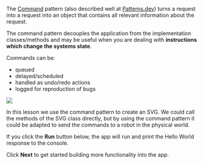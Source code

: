 The [Command](https://refactoring.guru/design-patterns/command) pattern 
(also described well at [Patterns.dev](https://www.patterns.dev/posts/command-pattern/)) 
turns a request into a request into an object that contains all relevant information about the request.

The command pattern decouples the application from the implementation classes/methods and
may be useful when you are dealing with **instructions which change the systems state**.

Commands can be:

- queued
- delayed/scheduled
- handled as undo/redo actions
- logged for reproduction of bugs

<a href="//www.amazon.com/Design-Patterns-Elements-Reusable-Object-Oriented/dp/0201633612?&linkCode=li2&tag=dubbiebee07-20&linkId=c5edec6e46a749a9a2baa30e5b073703&language=en_US&ref_=as_li_ss_il" target="_blank">
  <img src="https://m.media-amazon.com/images/I/51szD9HC9pL._SL160_.jpg">
</a>

In this lesson we use the command pattern to create an SVG. 
We could call the methods of the SVG class directly, but by using the command pattern 
it could be adapted to send the commands to a robot in the physical world.


If you click the **Run** button below, the app will run and print the Hello World response to the console.

Click **Next** to get started building more functionality into the app. 